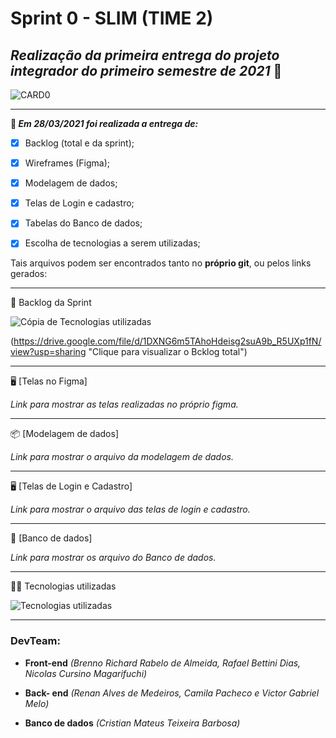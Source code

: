 # Sprint 0 - SLIM (TIME 2)



## **_Realização da primeira entrega do projeto integrador do primeiro semestre de 2021_** :rocket:



![CARD0](https://github.com/DevSlim001/API_NEDUC/blob/sprint0/readassets/CARD0.png)



-----------------------------------

**:pushpin: _Em 28/03/2021 foi realizada a entrega de:_**

- [x] Backlog (total e da sprint);
- [x] Wireframes (Figma);
- [x] Modelagem de dados;
- [x] Telas de Login e cadastro;
- [x] Tabelas do Banco de dados;
- [x] Escolha de tecnologias a serem utilizadas;



Tais arquivos podem ser encontrados tanto no **próprio git**, ou pelos links gerados:

---------------

:book: Backlog da Sprint

![Cópia de Tecnologias utilizadas](https://github.com/DevSlim001/API_NEDUC/blob/sprint0/readassets/C%C3%B3pia%20de%20Tecnologias%20utilizadas.png)



(https://drive.google.com/file/d/1DXNG6m5TAhoHdeisg2suA9b_R5UXp1fN/view?usp=sharing "Clique para visualizar o Bcklog total")

--------------------------------------------------------------------------------------------------------------------
:desktop_computer: [Telas no Figma]

_Link para mostrar as telas realizadas no próprio figma._

--------------------------------------------------------------------------------------------------------------------
:package: [Modelagem de dados]

_Link para mostrar o arquivo da modelagem de dados._

--------------------------------------------------------------------------------------------------------------------
:desktop_computer: [Telas de Login e Cadastro]

_Link para mostrar o arquivo das telas de login e cadastro._

--------------------------------------------------------------------------------------------------------------------
:dart: [Banco de dados]

_Link para mostrar os arquivo do Banco de dados._

-------------------------------------------------

:man_technologist: Tecnologias utilizadas

![Tecnologias utilizadas](https://github.com/DevSlim001/API_NEDUC/blob/sprint0/readassets/Tecnologias%20utilizadas.png)

----------------------------



### **DevTeam:**

- **Front-end** *(Brenno Richard Rabelo de Almeida, Rafael Bettini Dias, Nicolas Cursino Magarifuchi)*
- **Back- end** *(Renan Alves de Medeiros, Camila Pacheco e Victor Gabriel Melo)*

- **Banco de dados** *(Cristian Mateus Teixeira Barbosa)*
